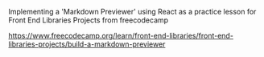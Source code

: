 Implementing a 'Markdown Previewer' using React as a practice lesson for Front End Libraries Projects from freecodecamp

https://www.freecodecamp.org/learn/front-end-libraries/front-end-libraries-projects/build-a-markdown-previewer